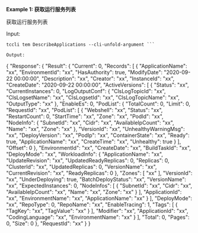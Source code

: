 **Example 1: 获取运行服务列表**

获取运行服务列表

Input: 

```
tccli tem DescribeApplications --cli-unfold-argument ```

Output: 
```
{
    "Response": {
        "Result": {
            "Current": 0,
            "Records": [
                {
                    "ApplicationName": "xx",
                    "EnvironmentId": "xx",
                    "HasAuthority": true,
                    "ModifyDate": "2020-09-22 00:00:00",
                    "Description": "xx",
                    "Creator": "xx",
                    "InstanceId": "xx",
                    "CreateDate": "2020-09-22 00:00:00",
                    "ActiveVersions": [
                        {
                            "Status": "xx",
                            "CurrentInstances": 0,
                            "LogOutputConf": {
                                "ClsLogTopicId": "xx",
                                "ClsLogsetName": "xx",
                                "ClsLogsetId": "xx",
                                "ClsLogTopicName": "xx",
                                "OutputType": "xx"
                            },
                            "EnableEs": 0,
                            "PodList": {
                                "TotalCount": 0,
                                "Limit": 0,
                                "RequestId": "xx",
                                "PodList": [
                                    {
                                        "Webshell": "xx",
                                        "Status": "xx",
                                        "RestartCount": 0,
                                        "StartTime": "xx",
                                        "Zone": "xx",
                                        "PodId": "xx",
                                        "NodeInfo": {
                                            "SubnetId": "xx",
                                            "Cidr": "xx",
                                            "AvailableIpCount": "xx",
                                            "Name": "xx",
                                            "Zone": "xx"
                                        },
                                        "VersionId": "xx",
                                        "UnhealthyWarningMsg": "xx",
                                        "DeployVersion": "xx",
                                        "PodIp": "xx",
                                        "ContainerState": "xx",
                                        "Ready": true,
                                        "ApplicationName": "xx",
                                        "CreateTime": "xx",
                                        "Unhealthy": true
                                    }
                                ],
                                "Offset": 0
                            },
                            "EnvironmentId": "xx",
                            "CreateDate": "xx",
                            "BuildTaskId": "xx",
                            "DeployMode": "xx",
                            "WorkloadInfo": {
                                "ApplicationName": "xx",
                                "UpdateRevision": "xx",
                                "UpdatedReadyReplicas": 0,
                                "Replicas": 0,
                                "ClusterId": "xx",
                                "UpdatedReplicas": 0,
                                "VersionName": "xx",
                                "CurrentRevision": "xx",
                                "ReadyReplicas": 0
                            },
                            "Zones": [
                                "xx"
                            ],
                            "VersionId": "xx",
                            "UnderDeploying": true,
                            "BatchDeployStatus": "xx",
                            "VersionName": "xx",
                            "ExpectedInstances": 0,
                            "NodeInfos": [
                                {
                                    "SubnetId": "xx",
                                    "Cidr": "xx",
                                    "AvailableIpCount": "xx",
                                    "Name": "xx",
                                    "Zone": "xx"
                                }
                            ],
                            "ApplicationId": "xx",
                            "EnvironmentName": "xx",
                            "ApplicationName": "xx"
                        }
                    ],
                    "DeployMode": "xx",
                    "RepoType": 0,
                    "RepoName": "xx",
                    "EnableTracing": 1,
                    "Tags": [
                        {
                            "TagKey": "xx",
                            "TagValue": "xx"
                        }
                    ],
                    "Modifier": "xx",
                    "ApplicationId": "xx",
                    "CodingLanguage": "xx",
                    "EnvironmentName": "xx"
                }
            ],
            "Total": 0,
            "Pages": 0,
            "Size": 0
        },
        "RequestId": "xx"
    }
}
```

